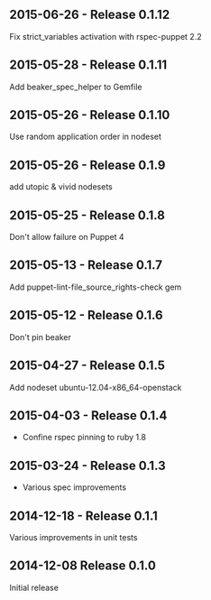 ## 2015-06-26 - Release 0.1.12

Fix strict_variables activation with rspec-puppet 2.2

## 2015-05-28 - Release 0.1.11

Add beaker_spec_helper to Gemfile

## 2015-05-26 - Release 0.1.10

Use random application order in nodeset

## 2015-05-26 - Release 0.1.9

add utopic & vivid nodesets

## 2015-05-25 - Release 0.1.8

Don't allow failure on Puppet 4

## 2015-05-13 - Release 0.1.7

Add puppet-lint-file_source_rights-check gem

## 2015-05-12 - Release 0.1.6

Don't pin beaker

## 2015-04-27 - Release 0.1.5

Add nodeset ubuntu-12.04-x86_64-openstack

## 2015-04-03 - Release 0.1.4

- Confine rspec pinning to ruby 1.8

## 2015-03-24 - Release 0.1.3

- Various spec improvements

## 2014-12-18 - Release 0.1.1

Various improvements in unit tests

## 2014-12-08 Release 0.1.0

Initial release
